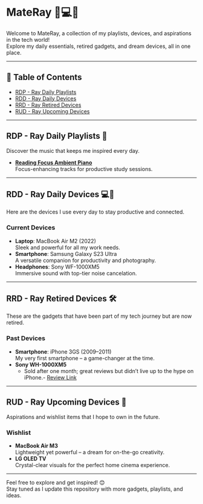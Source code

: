 # MateRay 🎵💻📱

Welcome to MateRay, a collection of my playlists, devices, and aspirations in the tech world!  
Explore my daily essentials, retired gadgets, and dream devices, all in one place.

---

## 📂 Table of Contents
- [RDP - Ray Daily Playlists](#rdp---ray-daily-playlists)
- [RDD - Ray Daily Devices](#rdd---ray-daily-devices)
- [RRD - Ray Retired Devices](#rrd---ray-retired-devices)
- [RUD - Ray Upcoming Devices](#rud---ray-upcoming-devices)

---

## RDP - Ray Daily Playlists 🎵
Discover the music that keeps me inspired every day.

- **[Reading Focus Ambient Piano](https://music.youtube.com/playlist?list=PLixYGE-R5t7-u0-g6GJOxBFSEfSivM4Ap&si=JUxckO08OK1Borl8)**  
  Focus-enhancing tracks for productive study sessions.

---

## RDD - Ray Daily Devices 💻📱
Here are the devices I use every day to stay productive and connected.

### Current Devices
- **Laptop**: MacBook Air M2 (2022)  
  Sleek and powerful for all my work needs.
- **Smartphone**: Samsung Galaxy S23 Ultra  
  A versatile companion for productivity and photography.
- **Headphones**: Sony WF-1000XM5  
  Immersive sound with top-tier noise cancelation.

---

## RRD - Ray Retired Devices 🛠️
These are the gadgets that have been part of my tech journey but are now retired.

### Past Devices
- **Smartphone**: iPhone 3GS (2009–2011)  
  My very first smartphone – a game-changer at the time.
- **Sony WH-1000XM5**  
  - Sold after one month; great reviews but didn’t live up to the hype on iPhone.- [Review Link](reviews/2024_sony_wh-1000XM5.md)

---

## RUD - Ray Upcoming Devices 🌟
Aspirations and wishlist items that I hope to own in the future.

### Wishlist

- **MacBook Air M3**  
  Lightweight yet powerful – a dream for on-the-go creativity.
- **LG OLED TV**  
  Crystal-clear visuals for the perfect home cinema experience.

---

Feel free to explore and get inspired! 😊  
Stay tuned as I update this repository with more gadgets, playlists, and ideas.  


